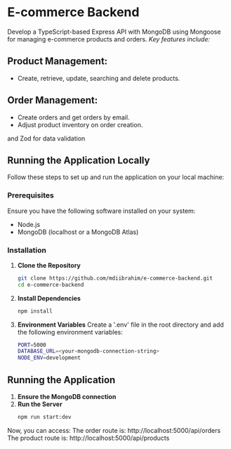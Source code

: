 # E-commerce Backend

Develop a TypeScript-based Express API with MongoDB using Mongoose for managing e-commerce products and orders.
_Key features include:_

## Product Management:

- Create, retrieve, update, searching and delete products.

## Order Management:

- Create orders and get orders by email.
- Adjust product inventory on order creation.

and Zod for data validation

## Running the Application Locally

Follow these steps to set up and run the application on your local machine:

### Prerequisites

Ensure you have the following software installed on your system:

- Node.js
- MongoDB (localhost or a MongoDB Atlas)

### Installation

1. **Clone the Repository**

   ```sh
   git clone https://github.com/mdiibrahim/e-commerce-backend.git
   cd e-commerce-backend

   ```

2. **Install Dependencies**

   ```sh
   npm install

   ```

3. **Environment Variables**
   Create a '.env' file in the root directory and add the following environment variables:

   ```sh
   PORT=5000
   DATABASE_URL=<your-mongodb-connection-string>
   NODE_ENV=development

   ```

## Running the Application

1. **Ensure the MongoDB connection**
2. **Run the Server**
   ```sh
   npm run start:dev
   ```

Now, you can access:
The order route is: http://localhost:5000/api/orders
The product route is: http://localhost:5000/api/products
